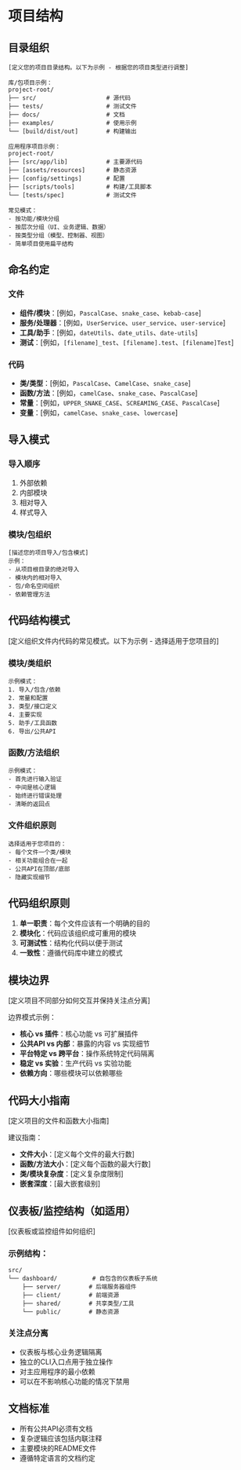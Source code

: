 # 项目结构

## 目录组织

```
[定义您的项目目录结构。以下为示例 - 根据您的项目类型进行调整]

库/包项目示例：
project-root/
├── src/                    # 源代码
├── tests/                  # 测试文件  
├── docs/                   # 文档
├── examples/               # 使用示例
└── [build/dist/out]        # 构建输出

应用程序项目示例：
project-root/
├── [src/app/lib]           # 主要源代码
├── [assets/resources]      # 静态资源
├── [config/settings]       # 配置
├── [scripts/tools]         # 构建/工具脚本
└── [tests/spec]            # 测试文件

常见模式：
- 按功能/模块分组
- 按层次分组（UI、业务逻辑、数据）
- 按类型分组（模型、控制器、视图）
- 简单项目使用扁平结构
```

## 命名约定

### 文件
- **组件/模块**：[例如，`PascalCase`、`snake_case`、`kebab-case`]
- **服务/处理器**：[例如，`UserService`、`user_service`、`user-service`]
- **工具/助手**：[例如，`dateUtils`、`date_utils`、`date-utils`]
- **测试**：[例如，`[filename]_test`、`[filename].test`、`[filename]Test`]

### 代码
- **类/类型**：[例如，`PascalCase`、`CamelCase`、`snake_case`]
- **函数/方法**：[例如，`camelCase`、`snake_case`、`PascalCase`]
- **常量**：[例如，`UPPER_SNAKE_CASE`、`SCREAMING_CASE`、`PascalCase`]
- **变量**：[例如，`camelCase`、`snake_case`、`lowercase`]

## 导入模式

### 导入顺序
1. 外部依赖
2. 内部模块
3. 相对导入
4. 样式导入

### 模块/包组织
```
[描述您的项目导入/包含模式]
示例：
- 从项目根目录的绝对导入
- 模块内的相对导入
- 包/命名空间组织
- 依赖管理方法
```

## 代码结构模式

[定义组织文件内代码的常见模式。以下为示例 - 选择适用于您项目的]

### 模块/类组织
```
示例模式：
1. 导入/包含/依赖
2. 常量和配置
3. 类型/接口定义
4. 主要实现
5. 助手/工具函数
6. 导出/公共API
```

### 函数/方法组织
```
示例模式：
- 首先进行输入验证
- 中间是核心逻辑
- 始终进行错误处理
- 清晰的返回点
```

### 文件组织原则
```
选择适用于您项目的：
- 每个文件一个类/模块
- 相关功能组合在一起
- 公共API在顶部/底部
- 隐藏实现细节
```

## 代码组织原则

1. **单一职责**：每个文件应该有一个明确的目的
2. **模块化**：代码应该组织成可重用的模块
3. **可测试性**：结构化代码以便于测试
4. **一致性**：遵循代码库中建立的模式

## 模块边界
[定义项目不同部分如何交互并保持关注点分离]

边界模式示例：
- **核心 vs 插件**：核心功能 vs 可扩展插件
- **公共API vs 内部**：暴露的内容 vs 实现细节  
- **平台特定 vs 跨平台**：操作系统特定代码隔离
- **稳定 vs 实验**：生产代码 vs 实验功能
- **依赖方向**：哪些模块可以依赖哪些

## 代码大小指南
[定义项目的文件和函数大小指南]

建议指南：
- **文件大小**：[定义每个文件的最大行数]
- **函数/方法大小**：[定义每个函数的最大行数]
- **类/模块复杂度**：[定义复杂度限制]
- **嵌套深度**：[最大嵌套级别]

## 仪表板/监控结构（如适用）
[仪表板或监控组件如何组织]

### 示例结构：
```
src/
└── dashboard/          # 自包含的仪表板子系统
    ├── server/        # 后端服务器组件
    ├── client/        # 前端资源
    ├── shared/        # 共享类型/工具
    └── public/        # 静态资源
```

### 关注点分离
- 仪表板与核心业务逻辑隔离
- 独立的CLI入口点用于独立操作
- 对主应用程序的最小依赖
- 可以在不影响核心功能的情况下禁用

## 文档标准
- 所有公共API必须有文档
- 复杂逻辑应该包括内联注释
- 主要模块的README文件
- 遵循特定语言的文档约定